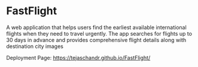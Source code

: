 # FastFlight

A web application that helps users find the earliest available international flights when they need to travel urgently. The app searches for flights up to 30 days in advance and provides comprehensive flight details along with destination city images

Deployment Page: https://tejaschandr.github.io/FastFlight/
